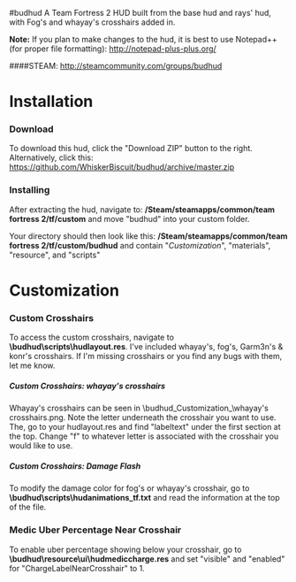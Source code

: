 #budhud
A Team Fortress 2 HUD built from the base hud and rays' hud, with Fog's and whayay's crosshairs added in.

**Note:** If you plan to make changes to the hud, it is best to use Notepad++ (for proper file formatting):
http://notepad-plus-plus.org/

####STEAM: http://steamcommunity.com/groups/budhud

Installation
============
### Download
To download this hud, click the "Download ZIP" button to the right. Alternatively, click this:
https://github.com/WhiskerBiscuit/budhud/archive/master.zip

### Installing
After extracting the hud, navigate to: **/Steam/steamapps/common/team fortress 2/tf/custom** and move "budhud" into your custom folder.

Your directory should then look like this: **/Steam/steamapps/common/team fortress 2/tf/custom/budhud** and contain "_Customization_", "materials", "resource", and "scripts"

Customization
=============
### Custom Crosshairs
To access the custom crosshairs, navigate to **\budhud\scripts\hudlayout.res**. I've included whayay's, fog's, Garm3n's & konr's crosshairs. If I'm missing crosshairs or you find any bugs with them, let me know.

##### Custom Crosshairs: whayay's crosshairs
Whayay's crosshairs can be seen in \budhud\_Customization_\whayay's crosshairs.png. Note the letter underneath the crosshair you want to use. The, go to your hudlayout.res and find "labeltext" under the first section at the top. Change "f" to whatever letter is associated with the crosshair you would like to use.

##### Custom Crosshairs: Damage Flash
To modify the damage color for fog's or whayay's crosshair, go to **\budhud\scripts\hudanimations_tf.txt** and read the information at the top of the file.

### Medic Uber Percentage Near Crosshair
To enable uber percentage showing below your crosshair, go to **\budhud\resource\ui\hudmediccharge.res** and set "visible" and "enabled" for "ChargeLabelNearCrosshair" to 1.

